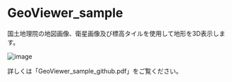 # GeoViewer_sample

国土地理院の地図画像、衛星画像及び標高タイルを使用して地形を3D表示します。

![image](![image](https://user-images.githubusercontent.com/87124105/227708271-6480aabe-7f26-433b-a88e-4eb87e34c693.png))

詳しくは「GeoViewer_sample_github.pdf」をご覧ください。

